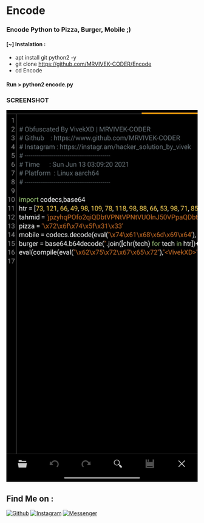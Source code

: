 # Encode
### Encode Python to Pizza, Burger, Mobile ;)
 
#### [~] Instalation :
 
* apt install git python2 -y
* git clone https://github.com/MRVIVEK-CODER/Encode
* cd Encode
 
#### Run > python2 encode.py
 
### SCREENSHOT ###
<p align="center">
 <img src="https://github.com/MRVIVEK-CODER/Encode/blob/main/Screenshot_20210613-031245__01.jpg" width="640" title="Menu" alt="Menu">
 

## Find Me on :
 
[![Github](https://img.shields.io/badge/Github-VivekXD-green?style=for-the-badge&logo=github)](https://github.com/MRVIVEK-CODER)
[![Instagram](https://img.shields.io/badge/IG-%40Instagram-red?style=for-the-badge&logo=instagram)](https://www.instagram.com/hacker_solution_by_vivek)
[![Messenger](https://img.shields.io/badge/Chat-Messenger-blue?style=for-the-badge&logo=messenger)](https://m.me/Vivek.chandel.420)
 
